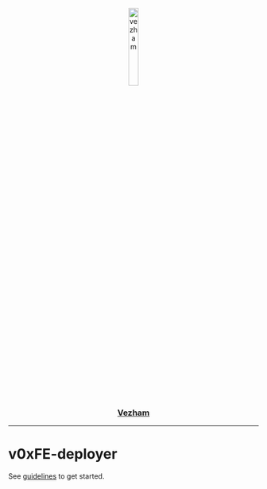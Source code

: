 <p align="center">
  <a href="https://vezham.com" target="_blank" rel="noreferrer">
      <picture>
        <source media="(prefers-color-scheme: dark)" srcset="https://static.cdn.vezham.com/images/logo-white.png">
        <img src="https://static.cdn.vezham.com/images/logo-black.png" width="20%" alt="vezham">
      </picture>
      <h3 align="center">Vezham</h3>
  </a>
</p>
<hr>

# v0xFE-deployer

See [guidelines](https://storybook.vezham.com/?path=/docs/guidelines-get-started--overview) to get started.
